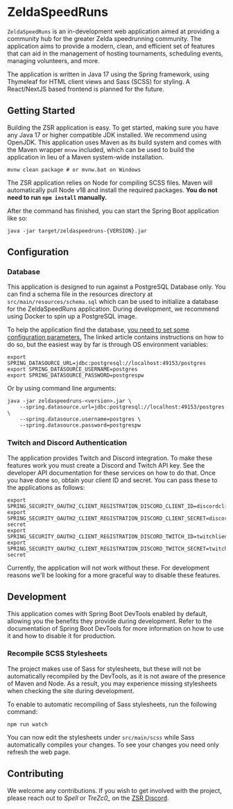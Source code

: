 # ZeldaSpeedRuns

`ZeldaSpeedRuns` is an in-development web application aimed at providing a community hub for the greater Zelda
speedrunning community. The application aims to provide a modern, clean, and efficient set of features that can aid in
the management of hosting tournaments, scheduling events, managing volunteers, and more.

The application is written in Java 17 using the Spring framework, using Thymeleaf for HTML client views and Sass (SCSS) 
for styling. A React/NextJS based frontend is planned for the future.

## Getting Started

Building the ZSR application is easy. To get started, making sure you have any Java 17 or higher compatible JDK 
installed. We recommend using OpenJDK. This application uses Maven as its build system and comes with the Maven 
wrapper `mnvw` included, which can be used to build the application in lieu of a Maven system-wide installation.

```shell
mvnw clean package # or mvnw.bat on Windows 
```

The ZSR application relies on Node for compiling SCSS files. Maven will automatically pull Node v18 and install
the required packages. **You do not need to run `npm install` manually.**

After the command has finished, you can start the Spring Boot application like so:

```shell
java -jar target/zeldaspeedruns-{VERSION}.jar
```

## Configuration

### Database

This application is designed to run against a PostgreSQL Database only. You can find a schema file in the resources
directory at `src/main/resources/schema.sql` which can be used to initialize a database for the ZeldaSpeedRuns 
application. During development, we recommend using Docker to spin up a PostgreSQL image.

To help the application find the database, 
[you need to set some configuration parameters.](https://docs.spring.io/spring-boot/docs/current/reference/html/features.html#features.external-config)
The linked article contains instructions on how to do so, but the easiest way by far is through OS environment
variables:

```shell
export SPRING_DATASOURCE_URL=jdbc:postgresql://localhost:49153/postgres
export SPRING_DATASOURCE_USERNAME=postgres 
export SPRING_DATASOURCE_PASSWORD=postgrespw
```

Or by using command line arguments:

```shell
java -jar zeldaspeedruns-<version>.jar \ 
    --spring.datasource.url=jdbc:postgresql://localhost:49153/postgres \
    --spring.datasource.username=postgres \
    --spring.datasource.password=postgrespw
```

### Twitch and Discord Authentication

The application provides Twitch and Discord integration. To make these features work you must create a Discord and 
Twitch API key. See the developer API documentation for these services on how to do that. Once you have done so, obtain
your client ID and secret. You can pass these to the applications as follows:

```shell
export SPRING_SECURITY_OAUTH2_CLIENT_REGISTRATION_DISCORD_CLIENT_ID=discordclientid
export SPRING_SECURITY_OAUTH2_CLIENT_REGISTRATION_DISCORD_CLIENT_SECRET=discord-secret
export SPRING_SECURITY_OAUTH2_CLIENT_REGISTRATION_DISCORD_TWITCH_ID=twitchlientid
export SPRING_SECURITY_OAUTH2_CLIENT_REGISTRATION_DISCORD_TWITCH_SECRET=twitch-secret
```

Currently, the application will not work without these. For development reasons we'll be looking for a more graceful 
way to disable these features.

## Development

This application comes with Spring Boot DevTools enabled by default, allowing you the benefits they provide during
development. Refer to the documentation of Spring Boot DevTools for more information on how to use it and how to 
disable it for production.

### Recompile SCSS Stylesheets

The project makes use of Sass for stylesheets, but these will not be automatically recompiled by the DevTools, as it is
not aware of the presence of Maven and Node. As a result, you may experience missing stylesheets when checking the 
site during development.

To enable to automatic recompiling of Sass stylesheets, run the following command:

```shell
npm run watch
```

You can now edit the stylesheets under `src/main/scss` while Sass automatically compiles your changes. To see your
changes you need only refresh the web page. 

## Contributing

We welcome any contributions. If you wish to get involved with the project, please reach out to *Spell* or *TreZc0_* 
on the [ZSR Discord](https://discord.gg/zsr).